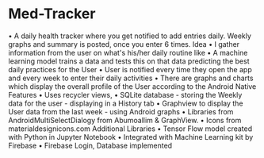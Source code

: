 # Med-Tracker
• A daily health tracker where you get notified to add entries daily. Weekly graphs and summary is posted, once you enter 6 times.
Idea
• I gather information from the user on what's his/her daily routine like
• A machine learning model trains a data and tests this on that data predicting the best daily practices for the User
• User is notified every time they open the app and every week to enter their daily activities
• There are graphs and charts which display the overall profile of the User according to the
Android Native Features
• Uses recycler views,
• SQLite database - storing the Weekly data for the user - displaying in a History tab
• Graphview to display the User data from the last week - using Android graphs
• Libraries from AndroidMultiSelectDialogy from Abumoallim & GraphView.
• Icons from materialdesignicons.com
Additional Libraries
• Tensor Flow model created with Python in Jupyter Notebook
• Integrated with Machine Learning kit by Firebase
• Firebase Login, Database implemented
